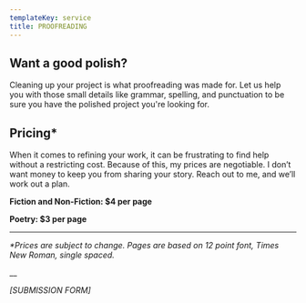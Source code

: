 ```yaml
---
templateKey: service
title: PROOFREADING
---
```

## Want a good polish?

Cleaning up your project is what proofreading was made for. Let us help you with those small details like grammar, spelling, and punctuation to be sure you have the polished project you're looking for.

## Pricing*

When it comes to refining your work, it can be frustrating to find help without a restricting cost. Because of this, my prices are negotiable. I don’t want money to keep you from sharing your story. Reach out to me, and we’ll work out a plan.

**Fiction and Non-Fiction: $4 per page**  

**Poetry: $3 per page**

- - -

_\*Prices are subject to change. Pages are based on 12 point font, Times New Roman, single spaced._

__

_\[SUBMISSION FORM]_
